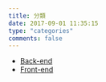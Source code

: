 ```yaml
---
title: 分類
date: 2017-09-01 11:35:15
type: "categories"
comments: false
---
```


*   [Back-end](./back-end/)
*   [Front-end](./front-end/)


